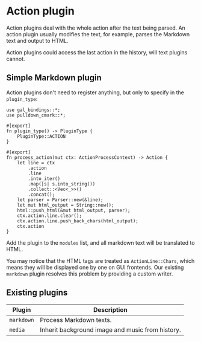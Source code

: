 # Action plugin
Action plugins deal with the whole action after the text being parsed.
An action plugin usually modifies the text, for example, parses the Markdown text and output to HTML.

Action plugins could access the last action in the history, will text plugins cannot.

## Simple Markdown plugin
Action plugins don't need to register anything, but only to specify in the `plugin_type`:

``` rust,ignore
use gal_bindings::*;
use pulldown_cmark::*;

#[export]
fn plugin_type() -> PluginType {
    PluginType::ACTION
}

#[export]
fn process_action(mut ctx: ActionProcessContext) -> Action {
    let line = ctx
        .action
        .line
        .into_iter()
        .map(|s| s.into_string())
        .collect::<Vec<_>>()
        .concat();
    let parser = Parser::new(&line);
    let mut html_output = String::new();
    html::push_html(&mut html_output, parser);
    ctx.action.line.clear();
    ctx.action.line.push_back_chars(html_output);
    ctx.action
}
```

Add the plugin to the `modules` list, and all markdown text will be translated to HTML.

You may notice that the HTML tags are treated as `ActionLine::Chars`, which means they will be displayed one by one on GUI frontends. Our existing `markdown` plugin resolves this problem by providing a custom writer.

## Existing plugins
| Plugin     | Description                                      |
| ---------- | ------------------------------------------------ |
| `markdown` | Process Markdown texts.                          |
| `media`    | Inherit background image and music from history. |

